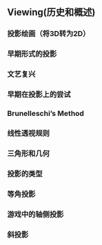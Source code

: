 ## Viewing(历史和概述) ##

### 投影绘画（将3D转为2D） ###

### 早期形式的投影 ###

### 文艺复兴 ###

### 早期在投影上的尝试 ###

### Brunelleschi’s Method ###

### 线性透视规则 ###

### 三角形和几何 ###

### 投影的类型 ###

### 等角投影 ###

### 游戏中的轴侧投影 ###

### 斜投影 ###

